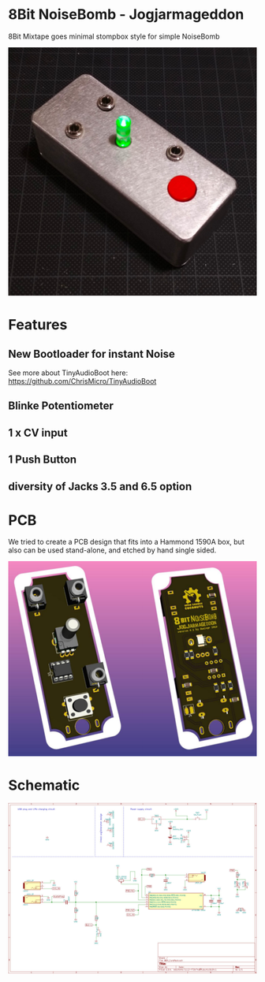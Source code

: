# 8Bit NoiseBomb - Jogjarmageddon

8Bit Mixtape goes minimal stompbox style for simple NoiseBomb


![](https://github.com/8BitMixtape/8Bit_JogjaNoise/raw/master/photos/JogjaNoise_Prototype.jpg)

# Features

## New Bootloader for instant Noise

See more about TinyAudioBoot here:
https://github.com/ChrisMicro/TinyAudioBoot

## Blinke Potentiometer

## 1 x CV input

## 1 Push Button

## diversity of Jacks 3.5 and 6.5 option

# PCB

We tried to create a PCB design that fits into a Hammond 1590A box, but also can be used stand-alone, and etched by hand single sided.

![](https://github.com/8BitMixtape/8Bit_JogjaNoise/raw/master/photos/JogjaNoise_v01_bith.png)

# Schematic

![](https://github.com/8BitMixtape/8Bit_JogjaNoise/raw/master/8Bit_JogjaNoise_Shematic_v01.jpg)
